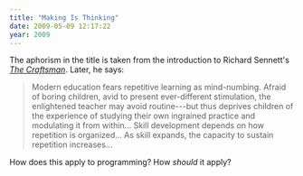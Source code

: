 ```yaml
---
title: "Making Is Thinking"
date: 2009-05-09 12:17:22
year: 2009
---
```

The aphorism in the title is taken from the introduction to Richard Sennett's <a href="http://www.amazon.com/Craftsman-Prof-Richard-Sennett/dp/0300119097"><em>The Craftsman</em></a>.  Later, he says:
<blockquote>Modern education fears repetitive learning as mind-numbing. Afraid of boring children, avid to present ever-different stimulation, the enlightened teacher may avoid routine---but thus deprives children of the experience of studying their own ingrained practice and modulating it from within... Skill development depends on how repetition is organized... As skill expands, the capacity to sustain repetition increases...</blockquote>
How does this apply to programming?  How <em>should</em> it apply?
